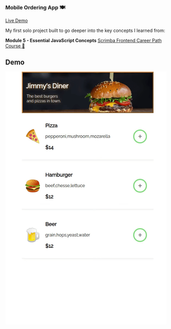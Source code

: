 ### Mobile Ordering App 🍽️

[Live Demo](https://talidag.github.io/mobile-ordering-app/)

My first solo project built to go deeper into the key concepts I learned from:

**Module 5 - Essential JavaScript Concepts** [Scrimba Frontend Career Path Course 🚀](https://scrimba.com/learn/frontend)

## Demo
![](demo.gif)
